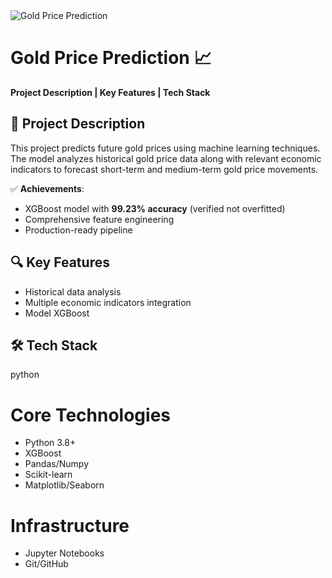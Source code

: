 <img src="https://media.licdn.com/dms/image/D5612AQFxTP86v0loRg/article-cover_image-shrink_600_2000/0/1683002849697?e=2147483647&v=beta&t=h1XMz5wxnZ0wVnyF1AqMvQ92Tzzm07shN38_Kzr3BfA" alt="Gold Price Prediction" align="center" width="auto" height="auto" /> 

# Gold Price Prediction 📈

**Project Description | Key Features | Tech Stack**

## 🚀 Project Description

This project predicts future gold prices using machine learning techniques.  
The model analyzes historical gold price data along with relevant economic indicators to forecast short-term and medium-term gold price movements.

✅ **Achievements**:
- XGBoost model with **99.23% accuracy** (verified not overfitted)
- Comprehensive feature engineering
- Production-ready pipeline

## 🔍 Key Features

- Historical data analysis 
- Multiple economic indicators integration
- Model XGBoost 

## 🛠 Tech Stack

python
# Core Technologies
- Python 3.8+
- XGBoost
- Pandas/Numpy
- Scikit-learn
- Matplotlib/Seaborn

# Infrastructure
- Jupyter Notebooks
- Git/GitHub
